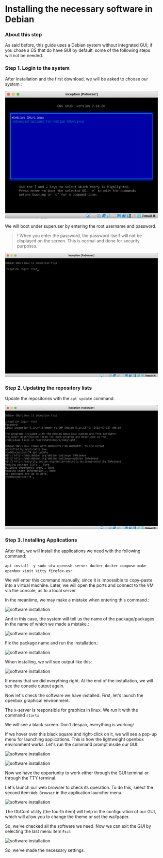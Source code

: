 # Installing the necessary software in Debian

### About this step

As said before, this guide uses a Debian system without integrated GUI; if you chose a OS that do have GUI by default, some of the following steps will not be needed.

### Step 1. Login to the system

After installation and the first download, we will be asked to choose our system.:

![software installation](media/install_soft/install_step_0.png)

We will boot under superuser by entering the root username and password.

> ! When you enter the password, the password itself will not be displayed on the screen. This is normal and done for security purposes.

![software installation](media/install_soft/install_step_1.png)

### Step 2. Updating the repository lists

Update the repositories with the `apt update` command:

![software installation](media/install_soft/install_step_2.png)

### Step 3. Installing Applications

After that, we will install the applications we need with the following command:

```apt install -y sudo ufw openssh-server docker docker-compose make openbox xinit kitty firefox-esr```

We will enter this command manually, since it is impossible to copy-paste into a virtual machine. Later, we will open the ports and connect to the VM via the console, as to a local server.

In the meantime, we may make a mistake when entering this command.:

![software installation](media/install_soft/install_step_3.png)

And in this case, the system will tell us the name of the package/packages in the name of which we made a mistake.:

![software installation](media/install_soft/install_step_4.png)

Fix the package name and run the installation.:

![software installation](media/install_soft/install_step_5.png)

When installing, we will see output like this:

![software installation](media/install_soft/install_step_6.png)

It means that we did everything right. At the end of the installation, we will see the console output again.

Now let's check the software we have installed. First, let's launch the openbox graphical environment.

The x-server is responsible for graphics in linux. We run it with the command ``startx``

We will see a black screen. Don't despair, everything is working!

If we hover over this black square and right-click on it, we will see a pop-up menu for launching applications. This is how the lightweight openbox environment works. Let's run the command prompt inside our GUI:

![software installation](media/install_soft/install_step_7.png)

![software installation](media/install_soft/install_step_8.png)

Now we have the opportunity to work either through the GUI terminal or through the TTY terminal.

Let's launch our web browser to check its operation. To do this, select the second item `Web Browser` in the application launcher menu.:

![software installation](media/install_soft/install_step_9.png)

The ObConf utility (the fourth item) will help in the configuration of our GUI, which will allow you to change the theme or set the wallpaper.

So, we've checked all the software we need. Now we can exit the GUI by selecting the last menu item ``Exit``

![software installation](media/install_soft/install_step_10.png)

So, we've made the necessary settings.